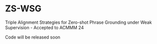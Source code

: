 # ZS-WSG
Triple Alignment Strategies for Zero-shot Phrase Grounding under Weak Supervision - Accepted to ACMMM 24

Code will be released soon
